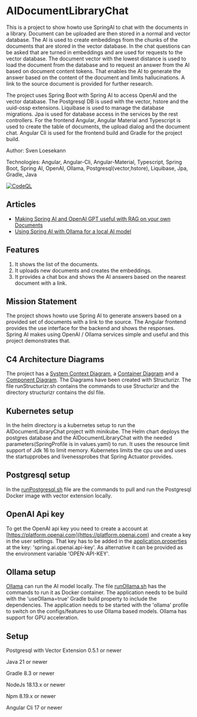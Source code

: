 # AIDocumentLibraryChat
This is a project to show howto use SpringAI to chat with the documents in a library. Document can be uploaded are then stored in a normal and vector database. The AI is used to create embeddings from the chunks of the documents that are stored in the vector database. In the chat questions can be asked that are turned in embeddings and are used for requests to the vector database. The document vector with the lowest distance is used to load the document from the database and to request an answer from the AI based on document content tokens. That enables the AI to generate the answer based on the content of the document and limits hallucinations. A link to the source document is provided for further research.

The project uses Spring Boot with Spring AI to access OpenAI and the vector database. The Postgresql DB is used with the vector, hstore and the uuid-ossp extensions. Liquibase is used to manage the database migrations. Jpa is used for database access in the services by the rest controllers. For the frontend Angular, Angular Material and Typescript is used to create the table of documents, the upload dialog and the document chat. Angular Cli is used for the frontend build and Gradle for the project build.

Author: Sven Loesekann

Technologies: Angular, Angular-Cli, Angular-Material, Typescript, Spring Boot, Spring AI, OpenAI, Ollama, Postgresql(vector,hstore), Liquibase, Jpa, Gradle, Java

[![CodeQL](https://github.com/Angular2Guy/AIDocumentLibraryChat/actions/workflows/codeql.yml/badge.svg)](https://github.com/Angular2Guy/AIDocumentLibraryChat/actions/workflows/codeql.yml)

## Articles
* [Making Spring AI and OpenAI GPT useful with RAG on your own Documents](https://angular2guy.wordpress.com/2023/11/19/making-spring-ai-and-openai-gpt-useful-with-rag-on-your-own-documents/)
* [Using Spring AI with Ollama for a local AI model](https://angular2guy.wordpress.com/2023/12/17/using-spring-ai-with-ollama-for-a-local-ai-model/)

## Features
1. It shows the list of the documents.
2. It uploads new documents and creates the embeddings.
3. It provides a chat box and shows the AI answers based on the nearest document with a link.

## Mission Statement
The project shows howto use Spring AI to generate answers based on a provided set of documents with a link to the source. The Angular frontend provides the use interface for the backend and shows the responses. Spring AI makes using OpenAI / Ollama services simple and useful and this project demonstrates that. 

## C4 Architecture Diagrams
The project has a [System Context Diagram](structurizr/diagrams/structurizr-1-SystemContext.svg), a [Container Diagram](structurizr/diagrams/structurizr-1-Containers.svg) and a [Component Diagram](structurizr/diagrams/structurizr-1-Components.svg). The Diagrams have been created with Structurizr. The file runStructurizr.sh contains the commands to use Structurizr and the directory structurizr contains the dsl file.

## Kubernetes setup
In the helm directory is a kubernetes setup to run the AIDocumentLibraryChat project with minikube. The Helm chart deploys the postgres database and the AIDocumentLibraryChat with the needed parameters(SpringProfile is in values.yaml) to run. It uses the resource limit support of Jdk 16 to limit memory. Kubernetes limits the cpu use and uses the startupprobes and livenessprobes that Spring Actuator provides.


## Postgresql setup
In the [runPostgresql.sh](https://github.com/Angular2Guy/AIDocumentLibraryChat/blob/master/runPostgresql.sh) file are the commands to pull and run the Postgresql Docker image with vector extension locally. 

## OpenAI Api key
To get the OpenAI api key you need to create a account at [https://platform.openai.com](https://platform.openai.com) and create a key in the user settings. That key has to be added in the [application.properties](https://github.com/Angular2Guy/AIDocumentLibraryChat/blob/master/backend/src/main/resources/application.properties) at the key: 'spring.ai.openai.api-key'.
As alternative it can be provided as the environment variable 'OPEN-API-KEY'.

## Ollama setup
[Ollama](https://ollama.ai/) can run the AI model locally. The file [runOllama.sh](https://github.com/Angular2Guy/AIDocumentLibraryChat/blob/master/runOllama.sh) has the commands to run it as Docker container. The application needs to be build with the 'useOllama=true' Gradle build property to include the dependencies. The application needs to be started with the 'ollama' profile to switch on the configs/features to use Ollama based models. Ollama has support for GPU acceleration.

## Setup
Postgresql with Vector Extension 0.5.1 or newer

Java 21 or newer

Gradle 8.3 or newer

NodeJs 18.13.x or newer

Npm 8.19.x or newer

Angular Cli 17 or newer